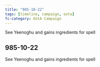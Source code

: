 ```yaml
---
title: "985-10-22"
tags: [timeline, campaign, oota]
fc-category: OotA Campaign
---
```

<span class='ob-timelines'
	data-date='985-10-22-00'
	data-title='Campaign: NAGA Adventures'
	data-class='orange'> See Yeenoghu and gains ingredients for spell </span>
## 985-10-22
See Yeenoghu and gains ingredients for spell
